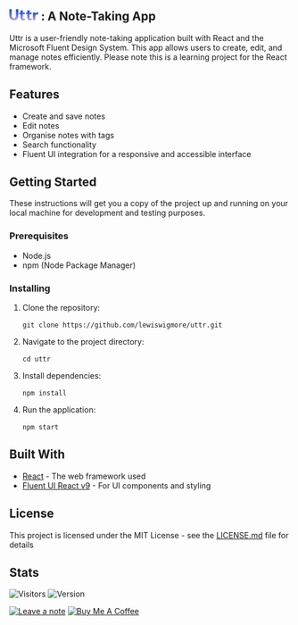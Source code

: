 

## <img src="./src/logo-text.svg" alt="Logo" height="20"/> : A Note-Taking App

Uttr is a user-friendly note-taking application built with React and the Microsoft Fluent Design System. This app allows users to create, edit, and manage notes efficiently. Please note this is a learning project for the React framework.

## Features

- Create and save notes
- Edit notes
- Organise notes with tags
- Search functionality
- Fluent UI integration for a responsive and accessible interface

## Getting Started

These instructions will get you a copy of the project up and running on your local machine for development and testing purposes.

### Prerequisites

- Node.js
- npm (Node Package Manager)

### Installing

1. Clone the repository:
   ```
   git clone https://github.com/lewiswigmore/uttr.git
   ```
2. Navigate to the project directory:
   ```
   cd uttr
   ```
3. Install dependencies:
   ```
   npm install
   ```
4. Run the application:
   ```
   npm start
   ```

## Built With

- [React](https://reactjs.org/) - The web framework used
- [Fluent UI React v9](https://developer.microsoft.com/en-us/fluentui#/) - For UI components and styling

## License

This project is licensed under the MIT License - see the [LICENSE.md](LICENSE.md) file for details

## Stats

![Visitors](https://visitor-badge.laobi.icu/badge?page_id=lewiswigmore.Uttr)&nbsp;![Version](https://img.shields.io/github/last-commit/lewiswigmore/Uttr)
<br>

[![Leave a note](https://img.shields.io/badge/Leave%20a%20note-0078D7?style=flat&logo=gitbook&logoColor=white)](https://github.com/lewiswigmore/lewiswigmore/issues/2)
[![Buy Me A Coffee](https://img.shields.io/badge/Buy%20Me%20A%20Coffee-FF813F?style=flat&logo=buy-me-a-coffee&logoColor=white)](https://paypal.me/lewisjwigmore)